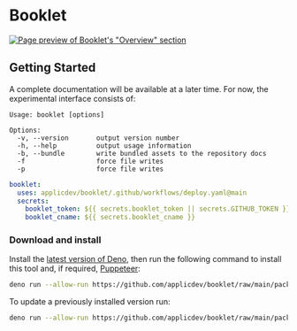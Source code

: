 # Booklet

[![Page preview of Booklet's "Overview" section][banner:preview]][banner:landing]

[banner:preview]: https://applic.dev/booklet/output/booklet.png
[banner:landing]: https://applic.dev/booklet

## Getting Started

A complete documentation will be available at a later time. For now, the experimental interface consists of:

<!--
See our [documentation](https://applic.dev/booklet/overview) for complete guide –
-->

```plain
Usage: booklet [options]

Options:
  -v, --version       output version number
  -h, --help          output usage information
  -b, --bundle        write bundled assets to the repository docs
  -f                  force file writes
  -p                  force file writes
```

```yaml
booklet:
  uses: applicdev/booklet/.github/workflows/deploy.yaml@main
  secrets:
    booklet_token: ${{ secrets.booklet_token || secrets.GITHUB_TOKEN }}
    booklet_cname: ${{ secrets.booklet_cname }}
```

[booklet:template]: https://github.com/applicdev/booklet-starter-md
[booklet:deploy-workflow]: https://github.com/applicdev/booklet/blob/main/.github/workflows/deploy.yaml

### Download and install

Install the [latest version of Deno][deno:install-latest], then run the following command to install this tool and, if required, [Puppeteer][puppeteer:install-latest]:

```sh
deno run --allow-run https://github.com/applicdev/booklet/raw/main/packages/booklet/install.ts
```

To update a previously installed version run:

```sh
deno run --allow-run https://github.com/applicdev/booklet/raw/main/packages/booklet/install.ts --upgrade
```

[deno:install-latest]: https://github.com/denoland/deno_install#install-latest-version
[puppeteer:install-latest]: https://github.com/lucacasonato/deno-puppeteer#installation
